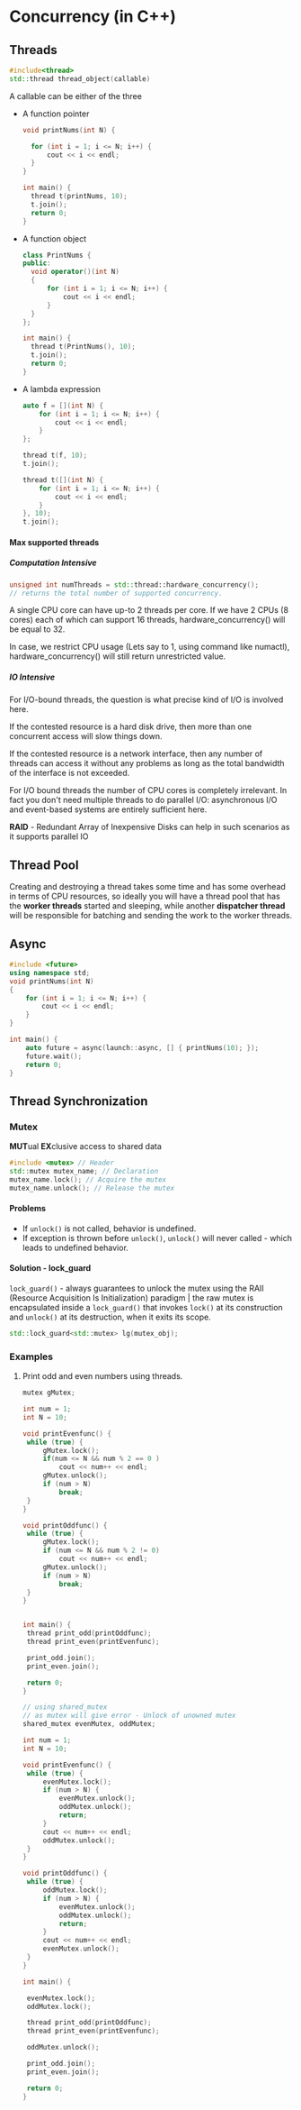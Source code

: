 # Concurrency (in C++)

## Threads

```c++
#include<thread>
std::thread thread_object(callable)
```

A callable can be either of the three

- A function pointer

  ```c++
  void printNums(int N) {
  
  	for (int i = 1; i <= N; i++) {
  		cout << i << endl;
  	}
  }
  
  int main() {
  	thread t(printNums, 10);
  	t.join();
  	return 0;
  }
  
  ```

  

- A function object

  ```c++
  class PrintNums {
  public:
  	void operator()(int N)
  	{
  		for (int i = 1; i <= N; i++) {
  			cout << i << endl;
  		}
  	}
  };
  
  int main() {
  	thread t(PrintNums(), 10);
  	t.join();
  	return 0;
  }
  ```

  

- A lambda expression

  ```c++
  auto f = [](int N) {
      for (int i = 1; i <= N; i++) {
          cout << i << endl;
      }
  };
  
  thread t(f, 10);
  t.join();
  ```

  ```c++
  thread t([](int N) {
      for (int i = 1; i <= N; i++) {
          cout << i << endl;
      }
  }, 10);
  t.join();
  ```

  

#### Max supported threads

##### Computation Intensive

```c++
unsigned int numThreads = std::thread::hardware_concurrency();
// returns the total number of supported concurrency.
```

A single CPU core can have up-to 2 threads per core. If we have 2 CPUs (8 cores) each of which can support 16 threads, hardware_concurrency() will be equal to 32.

In case, we restrict CPU usage (Lets say to 1, using command like numactl), hardware_concurrency() will still return unrestricted value.

##### IO Intensive

For I/O-bound threads, the question is what precise kind of I/O is involved here. 

If the contested resource is a hard disk drive, then more than one concurrent access will slow things down.

If the contested resource is a network interface, then any number of threads can access it without any problems as long as the total bandwidth of the interface is not exceeded.

For I/O bound threads the number of CPU cores is completely irrelevant. In fact you don't need multiple threads to do parallel I/O: asynchronous I/O and event-based systems are entirely sufficient here.

**RAID** - Redundant Array of Inexpensive Disks can help in such scenarios as it supports parallel IO

## Thread Pool

Creating and destroying a thread takes some time and has some overhead in terms of CPU resources, so ideally you will have a thread pool that has the **worker threads** started and sleeping, while another **dispatcher thread** will be responsible for batching and sending the work to the worker threads.

## Async

```c++
#include <future>
using namespace std;
void printNums(int N)
{
	for (int i = 1; i <= N; i++) {
		cout << i << endl;
	}
}

int main() {
	auto future = async(launch::async, [] { printNums(10); });
	future.wait();
	return 0;
}
```



## Thread Synchronization

### Mutex

**MUT**ual **EX**clusive access to shared data

```c++
#include <mutex> // Header
std::mutex mutex_name; // Declaration
mutex_name.lock(); // Acquire the mutex
mutex_name.unlock(); // Release the mutex
```

#### Problems

* If `unlock()` is not called, behavior is undefined.
* If exception is thrown before `unlock()`, `unlock()` will never called - which leads to undefined behavior.

#### Solution - lock_guard

`lock_guard()` - always guarantees to unlock the mutex using the RAII (Resource Acquisition Is Initialization) paradigm | the raw mutex is encapsulated inside a `lock_guard()` that invokes `lock()` at its construction and `unlock()` at its destruction, when it exits its scope.



````c++
std::lock_guard<std::mutex> lg(mutex_obj);
````

### Examples

1. Print odd and even numbers using threads.

   ```c++
   mutex gMutex;
   
   int num = 1;
   int N = 10;
   
   void printEvenfunc() {
   	while (true) {
   		gMutex.lock();
   		if(num <= N && num % 2 == 0 )
   			cout << num++ << endl;
   		gMutex.unlock();
   		if (num > N)
   			break;
   	}
   }
   
   void printOddfunc() {
   	while (true) {
   		gMutex.lock();
   		if (num <= N && num % 2 != 0)
   			cout << num++ << endl;
   		gMutex.unlock();
   		if (num > N)
   			break;
   	}
   }
   
   
   int main() {
   	thread print_odd(printOddfunc);
   	thread print_even(printEvenfunc);
   
   	print_odd.join();
   	print_even.join();
   
   	return 0;
   }
   ```
   
   
   
   ```c++
   // using shared_mutex
   // as mutex will give error - Unlock of unowned mutex
   shared_mutex evenMutex, oddMutex;
   
   int num = 1;
   int N = 10;
   
   void printEvenfunc() {
	while (true) {
   		evenMutex.lock();
   		if (num > N) {
   			evenMutex.unlock();
   			oddMutex.unlock();
   			return;
   		}
   		cout << num++ << endl;
   		oddMutex.unlock();
   	}
   }
   
   void printOddfunc() {
   	while (true) {
   		oddMutex.lock();
   		if (num > N) {
   			evenMutex.unlock();
   			oddMutex.unlock();
   			return;
   		}
   		cout << num++ << endl;
   		evenMutex.unlock();
   	}
   }
   
   int main() {
   
   	evenMutex.lock();
   	oddMutex.lock();
   
   	thread print_odd(printOddfunc);
   	thread print_even(printEvenfunc);
   
   	oddMutex.unlock();
   
   	print_odd.join();
   	print_even.join();
   
   	return 0;
   }
   
   ```
   
   